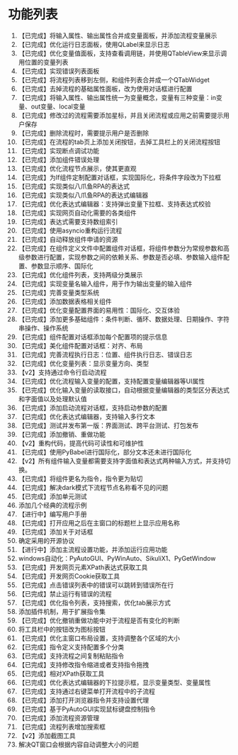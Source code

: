 # 功能列表

1. 【已完成】将输入属性、输出属性合并成变量面板，并添加流程变量展示
2. 【已完成】优化运行日志面板，使用QLabel来显示日志
3. 【已完成】优化变量值面板，支持查看调用链，并使用QTableView来显示调用位置的变量列表
4. 【已完成】实现错误列表面板
5. 【已完成】将流程列表移到左侧，和组件列表合并成一个QTabWidget
6. 【已完成】去掉流程的基础属性面板，改为使用对话框进行配置
7. 【已完成】将输入属性、输出属性统一为变量概念，变量有三种变量：in变量、out变量、local变量
8. 【已完成】修改过的流程需要添加星标，并且关闭流程或应用之前需要提示用户保存
9. 【已完成】删除流程时，需要提示用户是否删除
10. 【已完成】在流程的tab页上添加关闭按钮，去掉工具栏上的关闭流程按钮
11. 【已完成】实现断点调试功能
12. 【已完成】添加组件错误处理
13. 【已完成】优化流程节点展示，使其更直观
14. 【已完成】为If组件定制配置对话框，实现国际化，将条件字段改为下拉框
15. 【已完成】实现类似八爪鱼RPA的表达式
16. 【已完成】实现类似八爪鱼RPA的表达式编辑器
17. 【已完成】优化表达式编辑器：支持弹出变量下拉框、支持表达式校验
18. 【已完成】实现网页自动化需要的各类组件
19. 【已完成】表达式需要支持数组索引
20. 【已完成】使用asyncio重构运行流程
21. 【已完成】自动释放组件申请的资源
22. 【已完成】在组件定义文件中配置组件对话框，将组件参数分为常规参数和高级参数进行配置，实现参数之间的依赖关系、参数是否必填、参数输入组件配置、参数显示顺序、国际化
23. 【已完成】优化组件列表，支持两级分类展示
24. 【已完成】实现变量名输入组件，用于作为输出变量的输入组件
25. 【已完成】完善变量类型系统
26. 【已完成】添加数据表格相关组件
27. 【已完成】优化变量配置界面的易用性：国际化、交互体验
28. 【已完成】添加更多基础组件：条件判断、循环、数据处理、日期操作、字符串操作、操作系统
29. 【已完成】组件配置对话框添加每个配置项的提示信息
30. 【已完成】美化组件配置对话框：对齐、布局
31. 【已完成】完善流程执行日志：位置、组件执行日志、错误日志
32. 【已完成】优化变量列表：显示变量方向、类型
33. 【v2】支持通过命令行启动流程
34. 【已完成】优化流程输入变量的配置，支持配置变量编辑器等UI属性
35. 【已完成】优化输入变量的读取接口，自动根据变量编辑器的类型区分表达式和字面值以及处理默认值
36. 【已完成】添加启动流程对话框，支持启动参数的配置
37. 【已完成】优化表达式编辑器，支持输入多行文本
38. 【已完成】测试并发布第一版：界面测试、跨平台测试、打包发布
39. 【已完成】添加撤销、重做功能
40. 【v2】重构代码，提高代码可读性和可维护性
41. 【已完成】使用PyBabel进行国际化，部分文本还未进行国际化
42. 【v2】所有组件输入变量都需要支持字面值和表达式两种输入方式，并支持切换。
43. 【已完成】将组件更名为指令，指令更为贴切
44. 【已完成】解决dark模式下流程节点名称看不见的问题
45. 【已完成】添加单元测试
46. 添加几个经典的流程示例
47. 【进行中】编写用户手册
48. 【已完成】打开应用之后在主窗口的标题栏上显示应用名称
49. 【已完成】添加关于对话框
50. 确定采用的开源协议
51. 【进行中】添加主流程设置功能，并添加运行应用功能
52. windows自动化：PyAutoGUI、PyWinAuto、SikuliX1、PyGetWindow
53. 【已完成】开发网页元素XPath表达式获取工具
54. 【已完成】开发网页Cookie获取工具
55. 【已完成】点击错误列表中的错误可以跳转到错误所在行
56. 【已完成】禁止运行有错误的流程
57. 【已完成】优化指令列表，支持搜索，优化tab展示方式
58. 添加插件机制，用于扩展指令集
59. 【已完成】优化撤销重做功能中对于流程是否有变化的判断
60. 将工具栏中的按钮改为图标按钮
61. 【已完成】优化主窗口布局设置，支持调整各个区域的大小
62. 【已完成】指令定义支持配置多个分类
63. 【已完成】支持流程之间复制粘贴指令
64. 【已完成】支持修改指令缩进或者支持指令拖拽
65. 【已完成】相对XPath获取工具
66. 【已完成】优化表达式编辑器的下拉提示框，显示变量类型、变量属性
67. 【已完成】支持通过右键菜单打开流程中的子流程
68. 【已完成】添加打开浏览器指令并支持设置代理
69. 【已完成】基于PyAutoGUI实现鼠标键盘控制指令
70. 【已完成】添加流程资源管理
71. 【已完成】流程列表增加搜索框
72. 【v2】添加截图工具
73. 解决QT窗口会根据内容自动调整大小的问题

